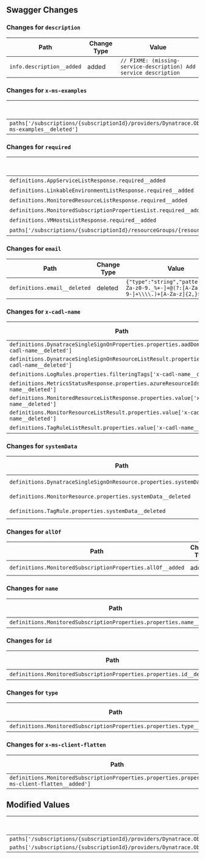## Swagger Changes

### Changes for `description`

| Path | Change Type | Value |
|------|------------|-------|
| `info.description__added` | added | `// FIXME: (missing-service-description) Add service description` |

### Changes for `x-ms-examples`

| Path | Change Type | Value |
|------|------------|-------|
| `paths['/subscriptions/{subscriptionId}/providers/Dynatrace.Observability/subscriptionStatuses/{dynatraceEnvironmentId}'].get['x-ms-examples__deleted']` | deleted | `{"CreationSupported_Get":{"$ref":"./examples/CreationSupported_Get.json"}}` |

### Changes for `required`

| Path | Change Type | Value |
|------|------------|-------|
| `definitions.AppServiceListResponse.required__added` | added | `["value"]` |
| `definitions.LinkableEnvironmentListResponse.required__added` | added | `["value"]` |
| `definitions.MonitoredResourceListResponse.required__added` | added | `["value"]` |
| `definitions.MonitoredSubscriptionPropertiesList.required__added` | added | `["value"]` |
| `definitions.VMHostsListResponse.required__added` | added | `["value"]` |
| `paths['/subscriptions/{subscriptionId}/resourceGroups/{resourceGroupName}/providers/Dynatrace.Observability/monitors/{monitorName}/monitoredSubscriptions/default'].put.parameters[1].required__added` | added | `true` |

### Changes for `email`

| Path | Change Type | Value |
|------|------------|-------|
| `definitions.email__deleted` | deleted | `{"type":"string","pattern":"^[A-Za-z0-9._%+-]+@(?:[A-Za-z0-9-]+\\\\.)+[A-Za-z]{2,}$"}` |

### Changes for `x-cadl-name`

| Path | Change Type | Value |
|------|------------|-------|
| `definitions.DynatraceSingleSignOnProperties.properties.aadDomains['x-cadl-name__deleted']` | deleted | `string[]` |
| `definitions.DynatraceSingleSignOnResourceListResult.properties.value['x-cadl-name__deleted']` | deleted | `Dynatrace.Observability.DynatraceSingleSignOnResource[]` |
| `definitions.LogRules.properties.filteringTags['x-cadl-name__deleted']` | deleted | `FilteringTag[]` |
| `definitions.MetricsStatusResponse.properties.azureResourceIds['x-cadl-name__deleted']` | deleted | `string[]` |
| `definitions.MonitoredResourceListResponse.properties.value['x-cadl-name__deleted']` | deleted | `MonitoredResource[]` |
| `definitions.MonitorResourceListResult.properties.value['x-cadl-name__deleted']` | deleted | `Dynatrace.Observability.MonitorResource[]` |
| `definitions.TagRuleListResult.properties.value['x-cadl-name__deleted']` | deleted | `Dynatrace.Observability.TagRule[]` |

### Changes for `systemData`

| Path | Change Type | Value |
|------|------------|-------|
| `definitions.DynatraceSingleSignOnResource.properties.systemData__deleted` | deleted | `{"$ref":"../../../../../common-types/resource-management/v5/types.json#/definitions/systemData","rea...` |
| `definitions.MonitorResource.properties.systemData__deleted` | deleted | `{"$ref":"../../../../../common-types/resource-management/v5/types.json#/definitions/systemData","rea...` |
| `definitions.TagRule.properties.systemData__deleted` | deleted | `{"$ref":"../../../../../common-types/resource-management/v5/types.json#/definitions/systemData","rea...` |

### Changes for `allOf`

| Path | Change Type | Value |
|------|------------|-------|
| `definitions.MonitoredSubscriptionProperties.allOf__added` | added | `[{"$ref":"../../../../../common-types/resource-management/v5/types.json#/definitions/ProxyResource"}...` |

### Changes for `name`

| Path | Change Type | Value |
|------|------------|-------|
| `definitions.MonitoredSubscriptionProperties.properties.name__deleted` | deleted | `{"type":"string","readOnly":true}` |

### Changes for `id`

| Path | Change Type | Value |
|------|------------|-------|
| `definitions.MonitoredSubscriptionProperties.properties.id__deleted` | deleted | `{"type":"string","readOnly":true}` |

### Changes for `type`

| Path | Change Type | Value |
|------|------------|-------|
| `definitions.MonitoredSubscriptionProperties.properties.type__deleted` | deleted | `{"type":"string","readOnly":true}` |

### Changes for `x-ms-client-flatten`

| Path | Change Type | Value |
|------|------------|-------|
| `definitions.MonitoredSubscriptionProperties.properties.properties['x-ms-client-flatten__added']` | added | `true` |

## Modified Values

| Path | Old Value | New Value |
|------|-----------|----------|
| `paths['/subscriptions/{subscriptionId}/providers/Dynatrace.Observability/getAllConnectedResourcesCount'].post.parameters[0].name` | `request` | `body` |
| `paths['/subscriptions/{subscriptionId}/providers/Dynatrace.Observability/getMarketplaceSaaSResourceDetails'].post.parameters[0].name` | `request` | `body` |

